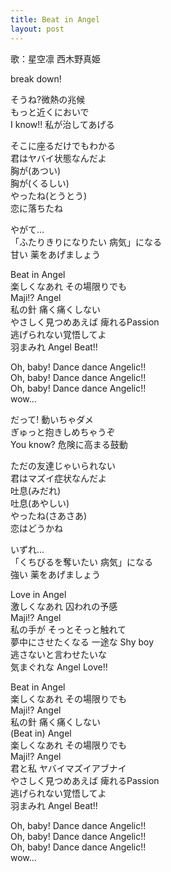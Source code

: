 ```yaml
---
title: Beat in Angel
layout: post
---
```

歌：<a class="rin">星空凛</a> <a class="maki">西木野真姫</a>

<p>break down!</p>

<p><a class="maki">そうね?微熱の兆候<br />
もっと近くにおいで<br />
I know!! 私が治してあげる</a></p>

<p><a class="rin">そこに座るだけでもわかる</a><br />
<a class="maki">君はヤバイ状態なんだよ</a><br />
<a class="rin">胸が</a><a class="maki">(あつい)</a><br />
<a class="rin">胸が</a><a class="maki">(くるしい)</a><br />
<a class="rin">やったね</a><a class="maki">(とうとう)</a><br />
<a class="rin">恋に落ちたね</a></p>

<p>やがて…<br />
<a class="rin">「ふたりきりになりたい</a> <a class="maki">病気」になる</a><br />
<a class="rin">甘い</a> 薬をあげましょう</p>

<p>Beat in Angel<br />
楽しくなあれ その場限りでも<br />
Maji!? Angel<br />
私の針 痛く痛くしない<br />
やさしく見つめあえば 痺れるPassion<br />
逃げられない覚悟してよ<br />
羽まみれ Angel Beat!!</p>

<p>Oh, baby! Dance dance Angelic!!<br />
Oh, baby! Dance dance Angelic!!<br />
Oh, baby! Dance dance Angelic!!<br />
wow...</p>

<p><a class="rin">だって! 動いちゃダメ<br />
ぎゅっと抱きしめちゃうぞ<br />
You know? 危険に高まる鼓動</a></p>

<p><a class="maki">ただの友達じゃいられない</a><br />
<a class="rin">君はマズイ症状なんだよ</a><br />
<a class="maki">吐息</a><a class="rin">(みだれ)</a><br />
<a class="maki">吐息</a><a class="rin">(あやしい)</a><br />
<a class="maki">やったね</a><a class="rin">(さあさあ)</a><br />
<a class="maki">恋はどうかね</a></p>

<p>いずれ…<br />
<a class="maki">「くちびるを奪いたい</a> <a class="rin">病気」になる</a><br />
<a class="maki">強い</a> 薬をあげましょう</p>

<p>Love in Angel<br />
激しくなあれ 囚われの予感<br />
Maji!? Angel<br />
私の手が そっとそっと触れて<br />
夢中にさせたくなる 一途な Shy boy<br />
逃さないと言わせたいな<br />
気まぐれな Angel Love!!</p>

<p>Beat in Angel<br />
<a class="rin">楽しくなあれ その場限りでも</a><br />
Maji!? Angel<br />
<a class="maki">私の針 痛く痛くしない</a><br />
(Beat in) Angel<br />
楽しくなあれ その場限りでも<br />
Maji!? Angel<br />
君と私 ヤバイマズイアブナイ<br />
やさしく見つめあえば 痺れるPassion<br />
逃げられない覚悟してよ<br />
羽まみれ Angel Beat!!</p>

<p>Oh, baby! Dance dance Angelic!!<br />
Oh, baby! Dance dance Angelic!!<br />
Oh, baby! Dance dance Angelic!!<br />
wow...</p>